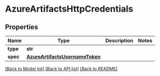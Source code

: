 # AzureArtifactsHttpCredentials

## Properties
Name | Type | Description | Notes
------------ | ------------- | ------------- | -------------
**type** | **str** |  | 
**spec** | [**AzureArtifactsUsernameToken**](AzureArtifactsUsernameToken.md) |  | 

[[Back to Model list]](../README.md#documentation-for-models) [[Back to API list]](../README.md#documentation-for-api-endpoints) [[Back to README]](../README.md)

